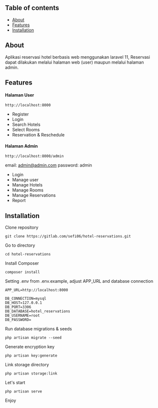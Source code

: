 ## Table of contents

- [About](#about)
- [Features](#features)
- [Installation](#installation)


## About

Aplikasi reservasi hotel berbasis web menggunakan laravel 11, Reservasi dapat dilakukan melalui halaman web (user) maupun melalui halaman admin.

## Features

#### Halaman User

```
http://localhost:8000
```

- Register
- Login
- Search Hotels
- Select Rooms
- Reservation & Reschedule

#### Halaman Admin

```
http://localhost:8000/admin
```
email: admin@admin.com
password: admin

- Login
- Manage user
- Manage Hotels
- Manage Rooms
- Manage Reservations
- Report

## Installation

Clone repository
```
git clone https://gitlab.com/sefi06/hotel-reservations.git
```

Go to directory
```
cd hotel-reservations
```

Install Composer
```
composer install
```

Setting .env from .env.example, adjust APP_URL and database connection
```
APP_URL=http://localhost:8000

DB_CONNECTION=mysql
DB_HOST=127.0.0.1
DB_PORT=3306
DB_DATABASE=hotel_reservations
DB_USERNAME=root
DB_PASSWORD=
```

Run database migrations & seeds
```
php artisan migrate --seed
```

Generate encryption key
```
php artisan key:generate
```

Link storage directory
```
php artisan storage:link
```

Let's start
```
php artisan serve
```

Enjoy